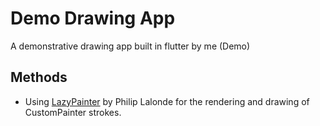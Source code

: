 # Demo Drawing App

A demonstrative drawing app built in flutter by me (Demo)

## Methods

- Using [LazyPainter](https://github.com/lalondeph/flutter_performance_painter) by Philip Lalonde for the rendering and drawing of CustomPainter strokes.
